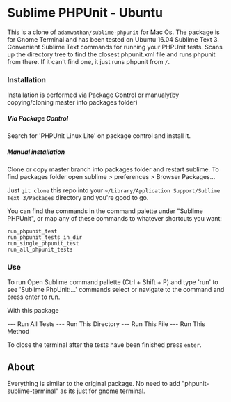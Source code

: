 # Sublime PHPUnit - Ubuntu

This is a clone of ```adamwathan/sublime-phpunit``` for Mac Os. The package is for Gnome Terminal and has been tested on Ubuntu 16.04 Sublime Text 3.
Convenient Sublime Text commands for running your PHPUnit tests. Scans up the directory tree to find the closest phpunit.xml file and runs phpunit from there. If it can't find one, it just runs phpunit from `/`.

### Installation


Installation is performed via Package Control or manualy(by copying/cloning master into packages folder)

##### Via Package Control

Search for 'PHPUnit Linux Lite' on package control and install it.

##### Manual installation

Clone or copy master branch into packages folder and restart sublime. To find packages folder open sublime > preferences > Browser Packages...

Just `git clone` this repo into your `~/Library/Application Support/Sublime Text 3/Packages` directory and you're good to go.

You can find the commands in the command palette under "Sublime PHPUnit", or map any of these commands to whatever shortcuts you want:

```
run_phpunit_test
run_phpunit_tests_in_dir
run_single_phpunit_test
run_all_phpunit_tests
```

### Use

To run Open Sublime command pallette (Ctrl + Shift + P) and type 'run' to see 'Sublime PhpUnit:...' commands select or navigate to the command and press enter to run.

With this package

--- Run All Tests
--- Run This Directory
--- Run This File
--- Run This Method

To close the terminal after the tests have been finished press `enter`.


## About

Everything is similar to the original package. No need to add "phpunit-sublime-terminal" as its just for gnome terminal.



